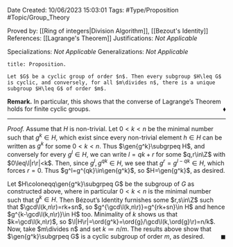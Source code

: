 <div class="topSpace"></div>

Date Created: 10/06/2023 15:03:01
Tags: #Type/Proposition #Topic/Group_Theory

Proved by: [[Ring of integers|Division Algorithm]], [[Bezout's Identity]]
References: [[Lagrange's Theorem]]
Justifications: <i>Not Applicable</i>

Specializations: <i>Not Applicable</i>
Generalizations: <i>Not Applicable</i>

``` ad-Proposition
title: Proposition.

Let $G$ be a cyclic group of order $n$. Then every subgroup $H\leq G$ is cyclic, and conversely, for all $m\divides n$, there is a unique subgroup $H\leq G$ of order $m$.

```

<b>Remark.</b> In particular, this shows that the converse of Lagrange’s Theorem holds for finite cyclic groups.<span style="float:right;">$\blacklozenge$</span>

---

<i>Proof.</i> Assume that $H$ is non-trivial. Let $0<k<n$ be the minimal number such that $g^k\in H$, which exist since every non-trivial element $h\in H$ can be written as $g^k$ for some $0<k<n$. Thus $\gen{g^k}\subgrpeq H$, and conversely for every $g^l\in H$, we can write $l=qk+r$ for some $q,r\in\Z$ with $0\leq\l|r\r|<k$. Then, since $g^l,g^{qk}\in H$, we see that $g^r=g^{l-qk}\in H$, which forces $r=0$. Thus $g^l=g^{qk}\in\gen{g^k}$, so $H=\gen{g^k}$, as desired.

Let $H\coloneqq\gen{g^k}\subgrpeq G$ be the subgroup of $G$ as constructed above, where in particular $0<k<n$ is the minimal number such that $g^k\in H$. Then Bézout’s Identity furnishes some $r,s\in\Z$ such that $\gcd\l(k,n\r)=rk+sn$, so $g^{\gcd\l(k,n\r)}=g^{rk+sn}\in H$ and hence $g^{k-\gcd\l(k,n\r)}\in H$ too. Minimality of $k$ shows us that $k=\gcd\l(k,n\r)$, so $\l|H\r|=\ord{g^k}=\ord{g}/\gcd\l(k,\ord{g}\r)=n/k$. Now, take $m\divides n$ and set $k\coloneqq n/m$. The results above show that $\gen{g^k}\subgrpeq G$ is a cyclic subgroup of order $m$, as desired.<span style="float:right;">$\blacksquare$</span>
